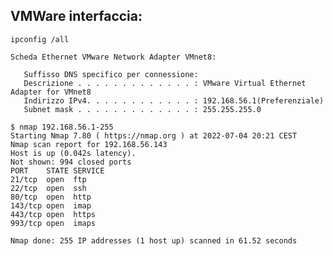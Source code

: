 ## VMWare interfaccia:
``` ipconfig /all ```
```shell
Scheda Ethernet VMware Network Adapter VMnet8:

   Suffisso DNS specifico per connessione:
   Descrizione . . . . . . . . . . . . . : VMware Virtual Ethernet Adapter for VMnet8
   Indirizzo IPv4. . . . . . . . . . . . : 192.168.56.1(Preferenziale)
   Subnet mask . . . . . . . . . . . . . : 255.255.255.0
```
```shell
$ nmap 192.168.56.1-255
Starting Nmap 7.80 ( https://nmap.org ) at 2022-07-04 20:21 CEST
Nmap scan report for 192.168.56.143
Host is up (0.042s latency).
Not shown: 994 closed ports
PORT    STATE SERVICE
21/tcp  open  ftp
22/tcp  open  ssh
80/tcp  open  http
143/tcp open  imap
443/tcp open  https
993/tcp open  imaps

Nmap done: 255 IP addresses (1 host up) scanned in 61.52 seconds
```
